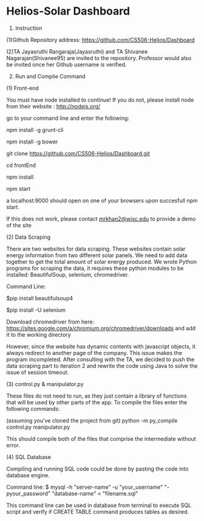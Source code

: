 # Helios-Solar Dashboard

1. Instruction

(1)Github Repository address: https://github.com/CS506-Helios/Dashboard

(2)TA Jayasruthi Rangaraja(Jayasruthi) and TA Shivanee Nagarajan(Shivanee95) are invited to the repository. Professor would also be invited once her Github username is verified.

2. Run and Complie Command

(1) Front-end

You must have node installed to continue! If you do not, please install node from their website : http://nodejs.org/


go to your command line and enter the following:


npm install -g grunt-cli

npm install -g bower

git clone https://github.com/CS506-Helios/Dashboard.git

cd frontEnd

npm install

npm start

a localhost:9000 should open on one of your browsers upon succesfull npm start.


If this does not work, please contact mrkhan2@wisc.edu to provide a demo of the site


(2) Data Scraping

There are two websites for data scraping. These websites contain solar energy information from two different solar panels. 
We need to add data together to get the total amount of solar energy produced. 
We wrote Python programs for scraping the data, it requires these python modules to be installed: BeautifulSoup, selenium, chromedriver.

Command Line: 

$pip install beautifulsoup4

$pip install -U selenium

Download chromedriver from here: https://sites.google.com/a/chromium.org/chromedriver/downloads
and add it to the working directory

However, since the website has dynamic contents with javascript objects, it always redirect to another page of the company. This issue makes the program incompleted. After consulting with the TA, we decided to push the data scraping part to iteration 2 and rewrite the code using Java to solve the issue of session timeout.


(3) control.py & manipulator.py 

These files do not need to run, as they just contain a library of functions that will be used by other parts of the app. To compile the files enter the following commands:

(assuming you've cloned the project from git)
python -m py_compile control.py manipulator.py 

This should compile both of the files that comprise the intermediate without error.



(4) SQL Database

Compiling and running SQL code could be done by pasting the code into database engine.

Command line: $ mysql -h "server-name" -u "your_username" "-pyour_password" "database-name" < "filename.sql"

This command line can be used in database from terminal to execute SQL script and verify if CREATE TABLE command produces tables as desired.

